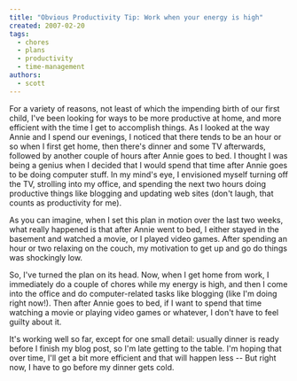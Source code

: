 ```yaml
---
title: "Obvious Productivity Tip: Work when your energy is high"
created: 2007-02-20
tags: 
  - chores
  - plans
  - productivity
  - time-management
authors: 
  - scott
---
```


For a variety of reasons, not least of which the impending birth of our first child, I've been looking for ways to be more productive at home, and more efficient with the time I get to accomplish things. As I looked at the way Annie and I spend our evenings, I noticed that there tends to be an hour or so when I first get home, then there's dinner and some TV afterwards, followed by another couple of hours after Annie goes to bed. I thought I was being a genius when I decided that I would spend that time after Annie goes to be doing computer stuff. In my mind's eye, I envisioned myself turning off the TV, strolling into my office, and spending the next two hours doing productive things like blogging and updating web sites (don't laugh, that counts as productivity for me).

As you can imagine, when I set this plan in motion over the last two weeks, what really happened is that after Annie went to bed, I either stayed in the basement and watched a movie, or I played video games. After spending an hour or two relaxing on the couch, my motivation to get up and go do things was shockingly low.

So, I've turned the plan on its head. Now, when I get home from work, I immediately do a couple of chores while my energy is high, and then I come into the office and do computer-related tasks like blogging (like I'm doing right now!). Then after Annie goes to bed, if I want to spend that time watching a movie or playing video games or whatever, I don't have to feel guilty about it.

It's working well so far, except for one small detail: usually dinner is ready before I finish my blog post, so I'm late getting to the table. I'm hoping that over time, I'll get a bit more efficient and that will happen less -- But right now, I have to go before my dinner gets cold.

